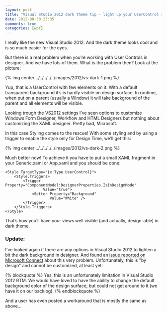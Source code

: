 ```yaml
---
layout: post
title: "Visual Studio 2012 dark theme tip - light up your UserControl in XAML designer"
date: 2012-08-30 23:35
comments: true
categories: [wpf]
---
```

I really like the new Visual Studio 2012. And the dark theme looks cool and is so much easier for the eyes.

But there is a real problem when you’re working with User Controls in designer. And we have lots of them. What is the problem then? Look at the picture:

{% img center ../../../../../images/2012/vs-dark-1.png %}

Yup, that is a UserControl with few elements on it. With a default transparent background it’s is hardly visible on design surface. In runtime, when put on a parent (usually a Window) it will take background of the parent and all elements will be visible.

Looking trough the VS2012 settings I’ve seen options to customize Windows Form Designer, Workflow and HTML Designers but nothing about customizing the XAML designer. Pretty bad, Microsoft.

In this case Styling comes to the rescue! With some styling and by using a trigger to enable the style only for Design Time, we’ll get this:

{% img center ../../../../../images/2012/vs-dark-2.png %}

Much better now! To achieve it you have to put a small XAML fragment in your Generic.xaml or App.xaml and you should be done:

```
<Style TargetType="{x:Type UserControl}">
    <Style.Triggers>
        <Trigger Property="ComponentModel:DesignerProperties.IsInDesignMode"
                 Value="true">
            <Setter Property="Background"
                    Value="White" />
        </Trigger>
    </Style.Triggers>
</Style>
```

That’s how you’ll have your views well visible (and actually, design-able) in dark theme.

### Update:

I've looked again if there are any options in Visual Studio 2012 to lighten a bit the dark background in designer. And found an [issue reported on Microsoft Connect](http://connect.microsoft.com/VisualStudio/feedback/details/758745/wpf-designer-unusable-in-dark-theme) about this very problem. Unfortunately, this is "by design" and cannot be customized, at least yet:

{% blockquote %}
Yes, this is an unfortunately limitation in Visual Studio 2012 RTM. We would have loved to have the ability to change the default background color of the design surface, but could not get around to it (we have it on our backlog).
{% endblockquote %}

And a user has even posted a workaround that is mostly the same as above...
